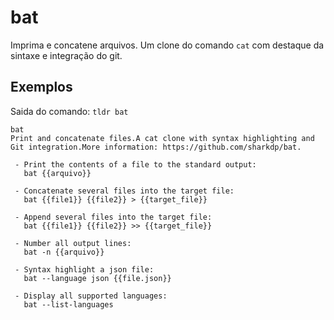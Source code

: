 # bat

Imprima e concatene arquivos. Um clone do comando `cat` com destaque da sintaxe e integração do git. 



## Exemplos


Saida do comando: `tldr bat`


```
bat
Print and concatenate files.A cat clone with syntax highlighting and Git integration.More information: https://github.com/sharkdp/bat.

 - Print the contents of a file to the standard output:
   bat {{arquivo}}

 - Concatenate several files into the target file:
   bat {{file1}} {{file2}} > {{target_file}}

 - Append several files into the target file:
   bat {{file1}} {{file2}} >> {{target_file}}

 - Number all output lines:
   bat -n {{arquivo}}

 - Syntax highlight a json file:
   bat --language json {{file.json}}

 - Display all supported languages:
   bat --list-languages
```